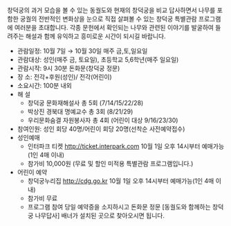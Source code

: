 창덕궁의 과거 모습을 볼 수 있는 동궐도와 현재의 창덕궁을 비교 답사하면서 나무를 포함한 궁궐의 전반적인 변화상을 눈으로 직접 살펴볼 수 있는 창덕궁 특별관람 프로그램에 여러분을 초대합니다. 각종 문헌에서 확인되는 나무와 관련된 이야기를 발굴하여 들려주는 해설과 함께 유익하고 흥미로운 시간이 되시길 바랍니다.

- 관람일정: 10월 7일 → 10월 30일 매주 금,토,일요일
- 관람대상: 성인(매주 금, 토요일), 초등학교 5,6학년(매주 일요일)
- 관람시작: 9시 30분 돈화문(창덕궁 정문)
- 장 소: 전각+후원(성인)/ 전각(어린이)
- 소요시간: 100분 내외
- 해 설
  - 창덕궁 문화재해설사 총 5회 (7/14/15/22/28)
  - 박상진 경북대 명예교수 총 3회 (8/21/29)
  - 우리문화숨결 자원봉사자 총 4회 (어린이 대상 9/16/23/30)
- 참여인원: 성인 회당 40명/어린이 회당 20명(선착순 사전예약접수)
- 성인예매
  - 인터파크 티켓 http://ticket.interpark.com 10월 1일 오후 14시부터 예매가능(1인 4매 이내)
  - 참가비 10,000원 (무료 및 할인 미적용 특별관람 프로그램입니다.)
- 어린이 예약
  - 창덕궁누리집 http://cdg.go.kr 10월 1일 오후 14시부터 예매가능(1인 4매 이내)
  - 참가비 무료
  - 프로그램 참여 당일 예약증을 소지하시고 돈화문 정문 [동궐도와 함께하는 창덕궁 나무답사] 배너가 설치된 곳으로 찾아오시면 됩니다.